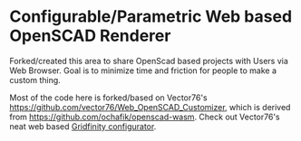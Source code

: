 # Configurable/Parametric Web based OpenSCAD Renderer

Forked/created this area to share OpenScad based projects with Users via Web Browser.  Goal is to minimize time and friction for people to make a custom thing.

Most of the code here is forked/based on Vector76's https://github.com/vector76/Web_OpenSCAD_Customizer, which is derived from https://github.com/ochafik/openscad-wasm.  Check out Vector76's neat web based [Gridfinity configurator](https://vector76.github.io/Web_OpenSCAD_Customizer/gridfinity_bins.html).
